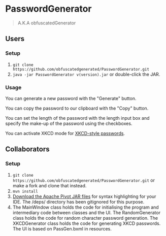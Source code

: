# PasswordGenerator
> A.K.A obfuscatedGenerator

## Users

### Setup

1. `git clone https://github.com/obfuscatedgenerated/PasswordGenerator.git`
2. `java -jar PasswordGenerator v(version).jar` or double-click the JAR.

### Usage

You can generate a new password with the "Generate" button.

You can copy the password to our clipboard with the "Copy" button.

You can set the length of the password with the length input box and specify the make-up of the password using the checkboxes.

You can activate XKCD mode for [XKCD-style passwords](https://xkcd.com/936/).

<!-- 
UNCOMMENT WHEN FEATURE IS RELEASED

You can set a custom delimiter per characters using the delimiter options.

-->


## Collaborators

### Setup

1. `git clone https://github.com/obfuscatedgenerated/PasswordGenerator.git` or make a fork and clone that instead.
2. `mvn install`
3. [Download the Apache Pivot JAR files](https://dlcdn.apache.org//pivot/binaries/apache-pivot-2.0.5.zip) for syntax highlighting for your IDE. The /deps/ directory has been gitignored for this purpose.
4. The MainWindow class holds the code for initialising the program and intermediary code between classes and the UI. The RandomGenerator class holds the code for random character password generation. The XKCDGenerator class holds the code for generating XKCD passwords. The UI is based on PassGen.bxml in resources.
